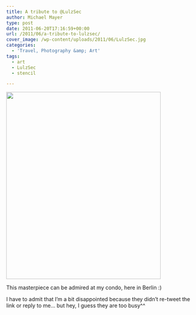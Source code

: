```yaml
---
title: A tribute to @LulzSec
author: Michael Mayer
type: post
date: 2011-06-20T17:16:59+00:00
url: /2011/06/a-tribute-to-lulzsec/
cover_image: /wp-content/uploads/2011/06/LulzSec.jpg
categories:
  - 'Travel, Photography &amp; Art'
tags:
  - art
  - LulzSec
  - stencil

---
```

[<img class="alignnone size-medium wp-image-1315" title="A tribute to LulzSec" src="http://www.nulldevice.de/wp-content/uploads/2011/06/LulzSec-412x500.jpg" alt="" width="412" height="500" srcset="https://blog.liquidbytes.net/wp-content/uploads/2011/06/LulzSec-412x500.jpg 412w, https://blog.liquidbytes.net/wp-content/uploads/2011/06/LulzSec.jpg 825w" sizes="(max-width: 412px) 100vw, 412px" />][1]

This masterpiece can be admired at my condo, here in Berlin :)

I have to admit that I&#8217;m a bit disappointed because they didn&#8217;t re-tweet the link or reply to me&#8230; but hey, I guess they are too busy^^

 [1]: http://www.nulldevice.de/wp-content/uploads/2011/06/LulzSec.jpg